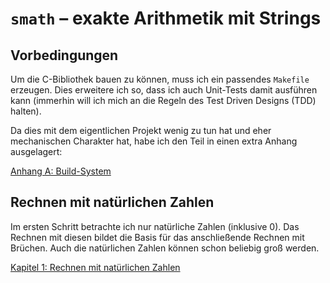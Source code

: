 # `smath` – exakte Arithmetik mit Strings

## Vorbedingungen

Um die C-Bibliothek bauen zu können, muss ich ein passendes `Makefile`
erzeugen. Dies erweitere ich so, dass ich auch Unit-Tests damit ausführen
kann (immerhin will ich mich an die Regeln des Test Driven Designs (TDD)
halten).

Da dies mit dem eigentlichen Projekt wenig zu tun hat und eher mechanischen
Charakter hat, habe ich den Teil in einen extra Anhang ausgelagert:

[Anhang A: Build-System](./a_build-system.md)


## Rechnen mit natürlichen Zahlen

Im ersten Schritt betrachte ich nur natürliche Zahlen (inklusive 0). Das
Rechnen mit diesen bildet die Basis für das anschließende Rechnen mit Brüchen.
Auch die natürlichen Zahlen können schon beliebig groß werden.

[Kapitel 1: Rechnen mit natürlichen Zahlen](./1_naturals.md)

